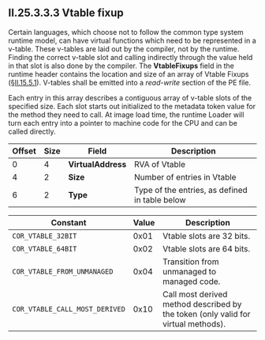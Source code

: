 ## II.25.3.3.3 Vtable fixup

Certain languages, which choose not to follow the common type system runtime model, can have virtual functions which need to be represented in a v-table.  These v-tables are laid out by the compiler, not by the runtime.  Finding the correct v-table slot and calling indirectly through the value held in that slot is also done by the compiler. The **VtableFixups** field in the runtime header contains the location and size of an array of Vtable Fixups (§[II.15.5.1](ii.15.5.1-method-transition-thunks.md)). V-tables shall be emitted into a *read-write* section of the PE file.

Each entry in this array describes a contiguous array of v-table slots of the specified size. Each slot starts out initialized to the metadata token value for the method they need to call.  At image load time, the runtime Loader will turn each entry into a pointer to machine code for the CPU and can be called directly.

 Offset | Size | Field | Description
 ---- | ---- | ---- | ----
 0 | 4 | **VirtualAddress** | RVA of Vtable
 4 | 2 | **Size** | Number of entries in Vtable
 6 | 2 | **Type** | Type of the entries, as defined in table below

 Constant | Value | Description
 ---- | ---- | ----
 `COR_VTABLE_32BIT` | 0x01 | Vtable slots are 32 bits.
 `COR_VTABLE_64BIT` | 0x02 | Vtable slots are 64 bits.
 `COR_VTABLE_FROM_UNMANAGED` | 0x04 | Transition from unmanaged to managed code.
 `COR_VTABLE_CALL_MOST_DERIVED` | 0x10 | Call most derived method described by the token (only valid for virtual methods).
